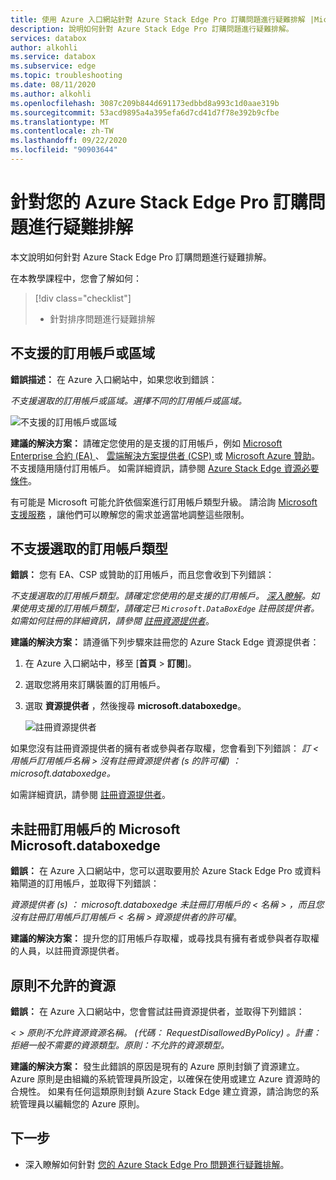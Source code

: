 ```yaml
---
title: 使用 Azure 入口網站針對 Azure Stack Edge Pro 訂購問題進行疑難排解 |Microsoft Docs
description: 說明如何針對 Azure Stack Edge Pro 訂購問題進行疑難排解。
services: databox
author: alkohli
ms.service: databox
ms.subservice: edge
ms.topic: troubleshooting
ms.date: 08/11/2020
ms.author: alkohli
ms.openlocfilehash: 3087c209b844d691173edbbd8a993c1d0aae319b
ms.sourcegitcommit: 53acd9895a4a395efa6d7cd41d7f78e392b9cfbe
ms.translationtype: MT
ms.contentlocale: zh-TW
ms.lasthandoff: 09/22/2020
ms.locfileid: "90903644"
---
```

# <a name="troubleshoot-your-azure-stack-edge-pro-ordering-issues"></a>針對您的 Azure Stack Edge Pro 訂購問題進行疑難排解

本文說明如何針對 Azure Stack Edge Pro 訂購問題進行疑難排解。

在本教學課程中，您會了解如何：

> [!div class="checklist"]
>
> * 針對排序問題進行疑難排解

## <a name="unsupported-subscription-or-region"></a>不支援的訂用帳戶或區域

**錯誤描述：** 在 Azure 入口網站中，如果您收到錯誤：

*不支援選取的訂用帳戶或區域。選擇不同的訂用帳戶或區域。*

![不支援的訂用帳戶或區域](media/azure-stack-edge-troubleshoot-ordering/azure-stack-edge-troubleshoot-ordering-01.png)

**建議的解決方案：**  請確定您使用的是支援的訂用帳戶，例如 [Microsoft Enterprise 合約 (EA) ](https://azure.microsoft.com/overview/sales-number/)、 [雲端解決方案提供者 (CSP) ](https://docs.microsoft.com/partner-center/azure-plan-lp)或 [Microsoft Azure 贊助](https://azure.microsoft.com/offers/ms-azr-0036p/)。 不支援隨用隨付訂用帳戶。 如需詳細資訊，請參閱 [Azure Stack Edge 資源必要條件](azure-stack-edge-deploy-prep.md#prerequisites)。

有可能是 Microsoft 可能允許依個案進行訂用帳戶類型升級。 請洽詢 [Microsoft 支援服務](https://azure.microsoft.com/support/options/) ，讓他們可以瞭解您的需求並適當地調整這些限制。

## <a name="selected-subscription-type-not-supported"></a>不支援選取的訂用帳戶類型

**錯誤：** 您有 EA、CSP 或贊助的訂用帳戶，而且您會收到下列錯誤：

*不支援選取的訂用帳戶類型。請確定您使用的是支援的訂用帳戶。 [深入瞭解](azure-stack-edge-deploy-prep.md#prerequisites)。如果使用支援的訂用帳戶類型，請確定已 `Microsoft.DataBoxEdge` 註冊該提供者。如需如何註冊的詳細資訊，請參閱 [註冊資源提供者](azure-stack-edge-manage-access-power-connectivity-mode.md#register-resource-providers)*。

**建議的解決方案：** 請遵循下列步驟來註冊您的 Azure Stack Edge 資源提供者：

1. 在 Azure 入口網站中，移至 [**首頁**  >  **訂閱**]。

2. 選取您將用來訂購裝置的訂用帳戶。

3. 選取 **資源提供者** ，然後搜尋 **microsoft.databoxedge**。

    ![註冊資源提供者](media/azure-stack-edge-troubleshoot-ordering/azure-stack-edge-troubleshoot-ordering-02.png)

如果您沒有註冊資源提供者的擁有者或參與者存取權，您會看到下列錯誤： *訂 &lt; 用帳戶訂用帳戶名稱 &gt; 沒有註冊資源提供者 (s 的許可權) ： microsoft.databoxedge。*

如需詳細資訊，請參閱 [註冊資源提供者](azure-stack-edge-manage-access-power-connectivity-mode.md#register-resource-providers)。

## <a name="microsoftdataboxedge-not-registered-for-subscription"></a>未註冊訂用帳戶的 Microsoft Microsoft.databoxedge

**錯誤：** 在 Azure 入口網站中，您可以選取要用於 Azure Stack Edge Pro 或資料箱閘道的訂用帳戶，並取得下列錯誤：

*資源提供者 (s) ： microsoft.databoxedge 未註冊訂用帳戶的 &lt; 名稱 &gt; ，而且您沒有註冊訂用帳戶訂用帳戶 &lt; 名稱 &gt; 資源提供者的許可權*。

**建議的解決方案：** 提升您的訂用帳戶存取權，或尋找具有擁有者或參與者存取權的人員，以註冊資源提供者。

## <a name="resource-disallowed-by-policy"></a>原則不允許的資源

**錯誤：** 在 Azure 入口網站中，您會嘗試註冊資源提供者，並取得下列錯誤：

*&lt; &gt; 原則不允許資源資源名稱。 (代碼： RequestDisallowedByPolicy) 。計畫：拒絕一般不需要的資源類型。原則：不允許的資源類型。*

**建議的解決方案：** 發生此錯誤的原因是現有的 Azure 原則封鎖了資源建立。 Azure 原則是由組織的系統管理員所設定，以確保在使用或建立 Azure 資源時的合規性。 如果有任何這類原則封鎖 Azure Stack Edge 建立資源，請洽詢您的系統管理員以編輯您的 Azure 原則。

## <a name="next-steps"></a>下一步

* 深入瞭解如何針對 [您的 Azure Stack Edge Pro 問題進行疑難排解](azure-stack-edge-troubleshoot.md)。
